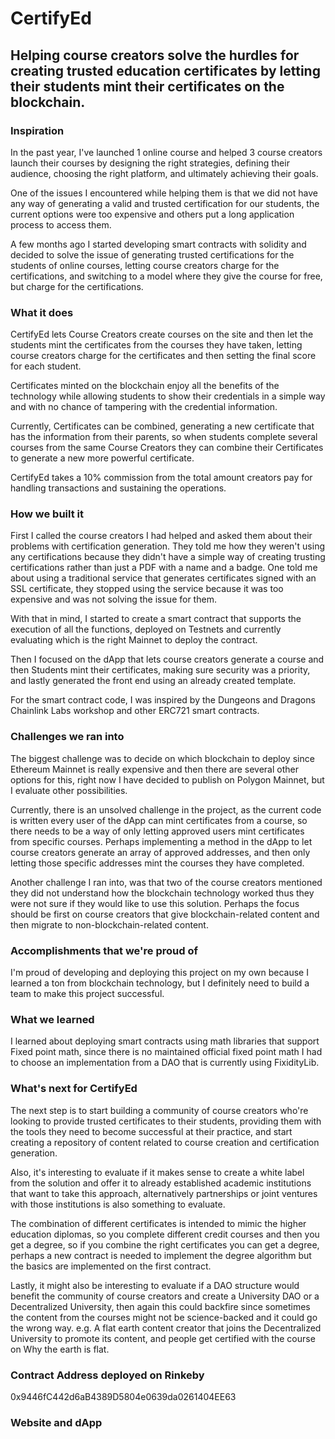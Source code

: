 # CertifyEd 

## Helping course creators solve the hurdles for creating trusted education certificates by letting their students mint their certificates on the blockchain.


### Inspiration

In the past year, I've launched 1 online course and helped 3 course creators launch their courses by designing the right strategies, defining their audience, choosing the right platform, and ultimately achieving their goals.

One of the issues I encountered while helping them is that we did not have any way of generating a valid and trusted certification for our students, the current options were too expensive and others put a long application process to access them.

A few months ago I started developing smart contracts with solidity and decided to solve the issue of generating trusted certifications for the students of online courses, letting course creators charge for the certifications, and switching to a model where they give the course for free, but charge for the certifications.

### What it does

CertifyEd lets Course Creators create courses on the site and then let the students mint the certificates from the courses they have taken,  letting course creators charge for the certificates and then setting the final score for each student.

Certificates minted on the blockchain enjoy all the benefits of the technology while allowing students to show their credentials in a simple way and with no chance of tampering with the credential information.

Currently, Certificates can be combined, generating a new certificate that has the information from their parents, so when students complete several courses from the same Course Creators they can combine their Certificates to generate a new more powerful certificate.

CertifyEd takes a 10% commission from the total amount creators pay for handling transactions and sustaining the operations.

### How we built it

First I called the course creators I had helped and asked them about their problems with certification generation. They told me how they weren't using any certifications because they didn't have a simple way of creating trusting certifications rather than just a PDF with a name and a badge. One told me about using a traditional service that generates certificates signed with an SSL certificate, they stopped using the service because it was too expensive and was not solving the issue for them.

With that in mind, I started to create a smart contract that supports the execution of all the functions, deployed on Testnets and currently evaluating which is the right Mainnet to deploy the contract.

Then I focused on the dApp that lets course creators generate a course and then Students mint their certificates, making sure security was a priority, and lastly generated the front end using an already created template.

For the smart contract code, I was inspired by the Dungeons and Dragons Chainlink Labs workshop and other ERC721 smart contracts.

### Challenges we ran into

The biggest challenge was to decide on which blockchain to deploy since Ethereum Mainnet is really expensive and then there are several other options for this, right now I have decided to publish on Polygon Mainnet, but I evaluate other possibilities.

Currently, there is an unsolved challenge in the project, as the current code is written every user of the dApp can mint certificates from a course, so there needs to be a way of only letting approved users mint certificates from specific courses. Perhaps implementing a method in the dApp to let course creators generate an array of approved addresses, and then only letting those specific addresses mint the courses they have completed.

Another challenge I ran into, was that two of the course creators mentioned they did not understand how the blockchain technology worked thus they were not sure if they would like to use this solution. Perhaps the focus should be first on course creators that give blockchain-related content and then migrate to non-blockchain-related content.

### Accomplishments that we're proud of

I'm proud of developing and deploying this project on my own because I learned a ton from blockchain technology, but I definitely need to build a team to make this project successful.

### What we learned

I learned about deploying smart contracts using math libraries that support Fixed point math, since there is no maintained official fixed point math I had to choose an implementation from a DAO that is currently using FixidityLib.

### What's next for CertifyEd

The next step is to start building a community of course creators who're looking to provide trusted certificates to their students, providing them with the tools they need to become successful at their practice, and start creating a repository of content related to course creation and certification generation.

Also, it's interesting to evaluate if it makes sense to create a white label from the solution and offer it to already established academic institutions that want to take this approach, alternatively partnerships or joint ventures with those institutions is also something to evaluate.

The combination of different certificates is intended to mimic the higher education diplomas, so you complete different credit courses and then you get a degree, so if you combine the right certificates you can get a degree, perhaps a new contract is needed to implement the degree algorithm but the basics are implemented on the first contract.

Lastly, it might also be interesting to evaluate if a DAO structure would benefit the community of course creators and create a University DAO or a Decentralized University, then again this could backfire since sometimes the content from the courses might not be science-backed and it could go the wrong way. e.g. A flat earth content creator that joins the Decentralized University to promote its content, and people get certified with the course on Why the earth is flat. 

### Contract Address deployed on Rinkeby
0x9446fC442d6aB4389D5804e0639da0261404EE63

### Website and dApp
